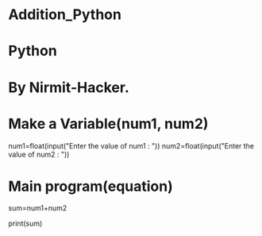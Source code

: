 # Addition_Python
# Python
# By Nirmit-Hacker.

# Make a Variable(num1, num2)
num1=float(input("Enter the value of num1 : "))
num2=float(input("Enter the value of num2 : "))

# Main program(equation)
sum=num1+num2

print(sum)
